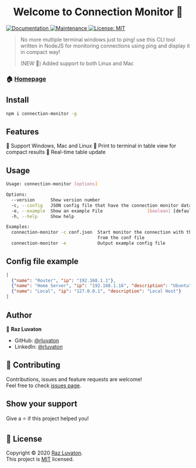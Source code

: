 <h1 align="center">Welcome to Connection Monitor 👋</h1>
<p>
  <a href="https://github.com/rluvaton/connection-monitor#readme" target="_blank">
    <img alt="Documentation" src="https://img.shields.io/badge/documentation-yes-brightgreen.svg" />
  </a>
  <a href="https://github.com/rluvaton/connection-monitor/graphs/commit-activity" target="_blank">
    <img alt="Maintenance" src="https://img.shields.io/badge/Maintained%3F-yes-green.svg" />
  </a>
  <a href="https://github.com/rluvaton/connection-monitor/blob/master/LICENSE" target="_blank">
    <img alt="License: MIT" src="https://img.shields.io/github/license/rluvaton/connection-monitor" />
  </a>
</p>

> No more multiple terminal windows just to ping! use this CLI tool written in NodeJS for monitoring connections using ping and display it in compact way!
> 
> (NEW 🌟) Added support to both Linux and Mac
### 🏠 [Homepage](https://github.com/rluvaton/connection-monitor)

## Install

```sh
npm i connection-monitor -g
```

## Features
🌟 Support Windows, Mac and Linux
🌟 Print to terminal in table view for compact results
🌟 Real-time table update

## Usage

```sh
Usage: connection-monitor [options]

Options:
  --version      Show version number                                   [boolean]
  -c, --config   JSON config file that have the connection monitor data [string]
  -e, --example  Show an example File                 [boolean] [default: false]
  -h, --help     Show help                                             [boolean]

Examples:
  connection-monitor -c conf.json  Start monitor the connection with the data
                                   from the conf file
  connection-monitor -e            Output example config file
```

## Config file example

```json
[
  {"name": "Router", "ip": "192.168.1.1"},
  {"name": "Home Server", "ip": "192.168.1.16", "description": "Ubuntu"},
  {"name": "Local", "ip": "127.0.0.1", "description": "Local Host"}
]
```

## Author

👤 **Raz Luvaton**

* GitHub: [@rluvaton](https://github.com/rluvaton)
* LinkedIn: [@rluvaton](https://linkedin.com/in/rluvaton)

## 🤝 Contributing

Contributions, issues and feature requests are welcome!<br />Feel free to check [issues page](https://github.com/rluvaton/connection-monitor/issues/).

## Show your support

Give a ⭐️ if this project helped you!

## 📝 License

Copyright © 2020 [Raz Luvaton](https://github.com/rluvaton). <br>
This project is [MIT](https://github.com/rluvaton/connection-monitor/blob/master/LICENSE) licensed.

